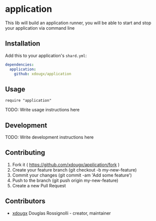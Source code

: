# application

This lib will build an application runner, you will be able to start and stop your application
via command line

## Installation


Add this to your application's `shard.yml`:

```yaml
dependencies:
  application:
    github: xdougx/application
```


## Usage


```crystal
require "application"
```


TODO: Write usage instructions here

## Development

TODO: Write development instructions here

## Contributing

1. Fork it ( https://github.com/xdougx/application/fork )
2. Create your feature branch (git checkout -b my-new-feature)
3. Commit your changes (git commit -am 'Add some feature')
4. Push to the branch (git push origin my-new-feature)
5. Create a new Pull Request

## Contributors

- [xdougx](https://github.com/xdougx) Douglas Rossignolli - creator, maintainer
